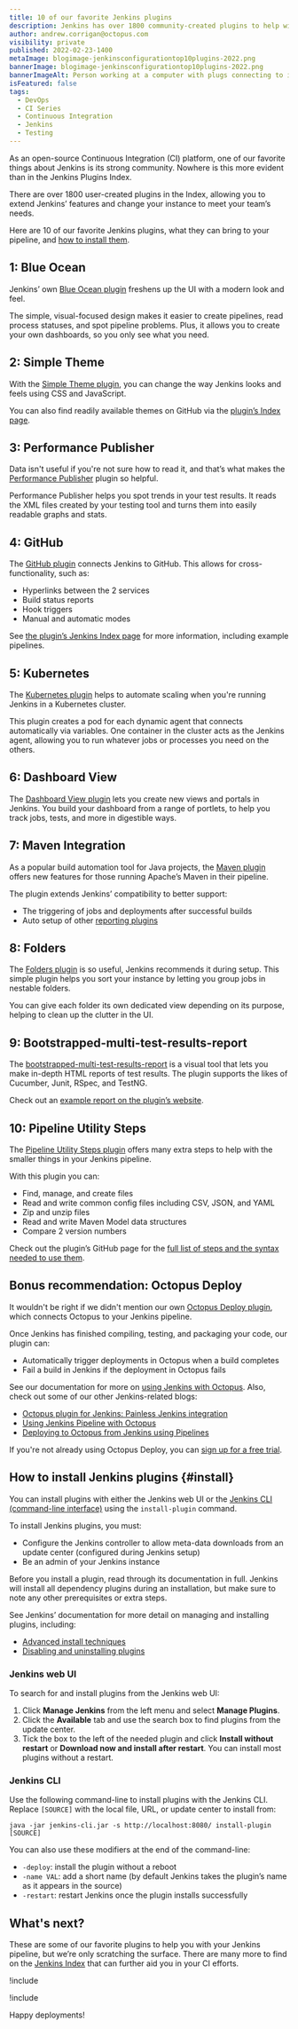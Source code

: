 ```yaml
---
title: 10 of our favorite Jenkins plugins
description: Jenkins has over 1800 community-created plugins to help with continuous integration. Here are 10 we think are useful, as part of our series about CI and build servers.
author: andrew.corrigan@octopus.com
visibility: private
published: 2022-02-23-1400
metaImage: blogimage-jenkinsconfigurationtop10plugins-2022.png
bannerImage: blogimage-jenkinsconfigurationtop10plugins-2022.png
bannerImageAlt: Person working at a computer with plugs connecting to it. When they connect, little stars appear around the connection.
isFeatured: false
tags:
  - DevOps
  - CI Series
  - Continuous Integration
  - Jenkins
  - Testing
---
```


As an open-source Continuous Integration (CI) platform, one of our favorite things about Jenkins is its strong community. Nowhere is this more evident than in the Jenkins Plugins Index.

There are over 1800 user-created plugins in the Index, allowing you to extend Jenkins’ features and change your instance to meet your team’s needs.

Here are 10 of our favorite Jenkins plugins, what they can bring to your pipeline, and [how to install them](#install).

## 1: Blue Ocean

Jenkins’ own [Blue Ocean plugin](https://plugins.jenkins.io/blueocean/) freshens up the UI with a modern look and feel.

The simple, visual-focused design makes it easier to create pipelines, read process statuses, and spot pipeline problems. Plus, it allows you to create your own dashboards, so you only see what you need.

## 2: Simple Theme

With the [Simple Theme plugin](https://plugins.jenkins.io/simple-theme-plugin/), you can change the way Jenkins looks and feels using CSS and JavaScript.

You can also find readily available themes on GitHub via the [plugin’s Index page](https://plugins.jenkins.io/simple-theme-plugin/#plugin-content-themes).

## 3: Performance Publisher

Data isn't useful if you're not sure how to read it, and that’s what makes the [Performance Publisher](https://plugins.jenkins.io/perfpublisher/) plugin so helpful.

Performance Publisher helps you spot trends in your test results. It reads the XML files created by your testing tool and turns them into easily readable graphs and stats.

## 4: GitHub

The [GitHub plugin](https://plugins.jenkins.io/github/) connects Jenkins to GitHub. This allows for cross-functionality, such as:

-	Hyperlinks between the 2 services
-	Build status reports
-	Hook triggers
-	Manual and automatic modes

See [the plugin’s Jenkins Index page](https://plugins.jenkins.io/github/) for more information, including example pipelines.

## 5: Kubernetes

The [Kubernetes plugin](https://plugins.jenkins.io/kubernetes/) helps to automate scaling when you're running Jenkins in a Kubernetes cluster.

This plugin creates a pod for each dynamic agent that connects automatically via variables. One container in the cluster acts as the Jenkins agent, allowing you to run whatever jobs or processes you need on the others.

## 6: Dashboard View

The [Dashboard View plugin](https://plugins.jenkins.io/dashboard-view/) lets you create new views and portals in Jenkins. You build your dashboard from a range of portlets, to help you track jobs, tests, and more in digestible ways.

## 7: Maven Integration

As a popular build automation tool for Java projects, the [Maven plugin](https://plugins.jenkins.io/maven-plugin/) offers new features for those running Apache’s Maven in their pipeline.

The plugin extends Jenkins’ compatibility to better support:

- The triggering of jobs and deployments after successful builds
- Auto setup of other [reporting plugins](https://plugins.jenkins.io/ui/search?sort=relevance&categories=&labels=report&view=Tiles&page=1&query=)

## 8: Folders

The [Folders plugin](https://plugins.jenkins.io/cloudbees-folder/) is so useful, Jenkins recommends it during setup. This simple plugin helps you sort your instance by letting you group jobs in nestable folders.

You can give each folder its own dedicated view depending on its purpose, helping to clean up the clutter in the UI.

## 9: Bootstrapped-multi-test-results-report

The [bootstrapped-multi-test-results-report](https://plugins.jenkins.io/bootstraped-multi-test-results-report/) is a visual tool that lets you make in-depth HTML reports of test results. The plugin supports the likes of Cucumber, Junit, RSpec, and TestNG.

Check out an [example report on the plugin’s website](https://web-innovate.github.io/cucumber-reports/featuresOverview.html).

## 10: Pipeline Utility Steps

The [Pipeline Utility Steps plugin](https://plugins.jenkins.io/pipeline-utility-steps/) offers many extra steps to help with the smaller things in your Jenkins pipeline.

With this plugin you can:

- Find, manage, and create files
- Read and write common config files including CSV, JSON, and YAML
- Zip and unzip files
- Read and write Maven Model data structures
- Compare 2 version numbers

Check out the plugin’s GitHub page for the [full list of steps and the syntax needed to use them](https://github.com/jenkinsci/pipeline-utility-steps-plugin/blob/master/docs/STEPS.md).

## Bonus recommendation: Octopus Deploy

It wouldn't be right if we didn't mention our own [Octopus Deploy plugin](https://plugins.jenkins.io/octopusdeploy/), which connects Octopus to your Jenkins pipeline.

Once Jenkins has finished compiling, testing, and packaging your code, our plugin can:

- Automatically trigger deployments in Octopus when a build completes
- Fail a build in Jenkins if the deployment in Octopus fails

See our documentation for more on [using Jenkins with Octopus](https://octopus.com/docs/packaging-applications/build-servers/jenkins). Also, check out some of our other Jenkins-related blogs:

-	[Octopus plugin for Jenkins: Painless Jenkins integration](https://octopus.com/blog/octopus-jenkins-plugin)
-	[Using Jenkins Pipeline with Octopus](https://octopus.com/blog/using-jenkins-pipelines)
-	[Deploying to Octopus from Jenkins using Pipelines](https://octopus.com/blog/deploying-to-octopus-from-jenkins)

If you're not already using Octopus Deploy, you can [sign up for a free trial](https://octopus.com/start).

## How to install Jenkins plugins {#install}

You can install plugins with either the Jenkins web UI or the [Jenkins CLI (command-line interface)](https://www.jenkins.io/doc/book/managing/cli/) using the `install-plugin` command.

To install Jenkins plugins, you must:

- Configure the Jenkins controller to allow meta-data downloads from an update center (configured during Jenkins setup)
- Be an admin of your Jenkins instance

Before you install a plugin, read through its documentation in full. Jenkins will install all dependency plugins during an installation, but make sure to note any other prerequisites or extra steps.

See Jenkins’ documentation for more detail on managing and installing plugins, including:

-	[Advanced install techniques](https://www.jenkins.io/doc/book/managing/plugins/#advanced-installation)
-	[Disabling and uninstalling plugins](https://www.jenkins.io/doc/book/managing/plugins/#disabling-a-plugin)

### Jenkins web UI

To search for and install plugins from the Jenkins web UI:

1. Click **Manage Jenkins** from the left menu and select **Manage Plugins**.
1. Click the **Available** tab and use the search box to find plugins from the update center.
1. Tick the box to the left of the needed plugin and click **Install without restart** or **Download now and install after restart**. You can install most plugins without a restart.

### Jenkins CLI

Use the following command-line to install plugins with the Jenkins CLI. Replace `[SOURCE]` with the local file, URL, or update center to install from:

```
java -jar jenkins-cli.jar -s http://localhost:8080/ install-plugin [SOURCE]
```

You can also use these modifiers at the end of the command-line:

-	`-deploy`: install the plugin without a reboot
-	`-name VAL`: add a short name (by default Jenkins takes the plugin’s name as it appears in the source)
-	`-restart`: restart Jenkins once the plugin installs successfully

## What's next?

These are some of our favorite plugins to help you with your Jenkins pipeline, but we’re only scratching the surface. There are many more to find on the [Jenkins Index](https://plugins.jenkins.io/) that can further aid you in your CI efforts.

!include <jenkins-webinar-jan-2022>

!include <q1-2022-newsletter-cta>

Happy deployments! 